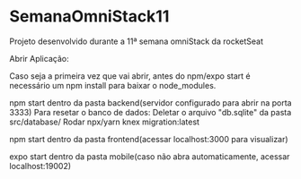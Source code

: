 # SemanaOmniStack11
Projeto desenvolvido durante a 11ª semana omniStack da rocketSeat

Abrir Aplicação:

Caso seja a primeira vez que vai abrir, antes do npm/expo start é necessário um npm install para baixar o node_modules.

npm start dentro da pasta backend(servidor configurado para abrir na porta 3333)
  Para resetar o banco de dados: 
    Deletar o arquivo "db.sqlite" da pasta src/database/
    Rodar npx/yarn knex migration:latest

npm start dentro da pasta frontend(acessar localhost:3000 para visualizar)

expo start dentro da pasta mobile(caso não abra automaticamente, acessar localhost:19002)

